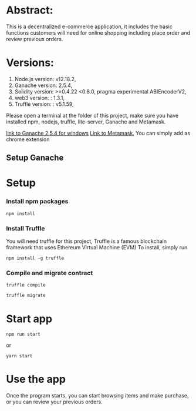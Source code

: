 # Abstract:

This is a decentralized e-commerce application, it includes the basic functions customers will need for online shopping including place order and review previous orders.

# Versions:

1. Node.js version: v12.18.2,
2. Ganache version: 2.5.4,
3. Solidity version: >=0.4.22 <0.8.0, pragma experimental ABIEncoderV2,
4. web3 version: : 1.3.1,
5. Truffle version: : v5.1.59,

Please open a terminal at the folder of this project, make sure you have installed npm, nodejs, truffle, lite-server, Ganache and Metamask.

[link to Ganache 2.5.4 for windows](https://www.trufflesuite.com/ganache)
[Link to Metamask](https://metamask.io/download.html), You can simply add as chrome extension

## Setup Ganache

# Setup

### Install npm packages

```
npm install
```

### Install Truffle

You will need truffle for this project, Truffle is a famous blockchain framework that uses Ethereum Virtual Machine (EVM)
To install, simply run

```
npm install -g truffle
```

### Compile and migrate contract

```
truffle compile

truffle migrate
```

# Start app

```
npm run start
```

or

```
yarn start
```

# Use the app

Once the program starts, you can start browsing items and make purchase, or you can review your previous orders.
